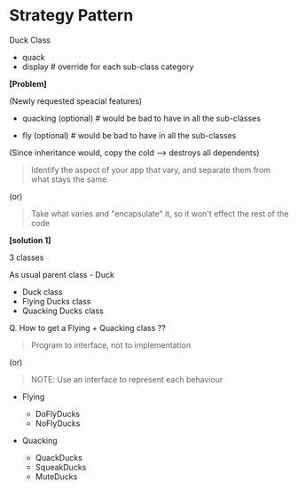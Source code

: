 # Strategy Pattern

Duck Class

- quack
- display # override for each sub-class category

__[Problem]__

(Newly requested speacial features)

- quacking (optional) # would be bad to have in all the sub-classes

- fly (optional) # would be bad to have in all the sub-classes


(Since inheritance would, copy the cold --> destroys all dependents)


> Identify the aspect of your app that vary, and separate them from what stays the same.

(or)

> Take what varies and "encapsulate" it, so it won't effect the rest of the code

__[solution 1]__

3 classes

As usual parent class - Duck

* Duck class
* Flying Ducks class
* Quacking Ducks class

Q. How to get a Flying + Quacking class ??

> Program to interface, not to implementation

(or)

> NOTE: Use an interface to represent each behaviour

* Flying
	* DoFlyDucks
	* NoFlyDucks

* Quacking
	* QuackDucks
	* SqueakDucks
	* MuteDucks


